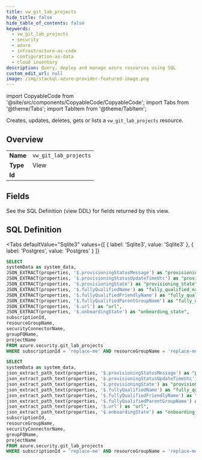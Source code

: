 ```yaml
--- 
title: vw_git_lab_projects
hide_title: false
hide_table_of_contents: false
keywords:
  - vw_git_lab_projects
  - security
  - azure
  - infrastructure-as-code
  - configuration-as-data
  - cloud inventory
description: Query, deploy and manage azure resources using SQL
custom_edit_url: null
image: /img/stackql-azure-provider-featured-image.png
---
```


import CopyableCode from '@site/src/components/CopyableCode/CopyableCode';
import Tabs from '@theme/Tabs';
import TabItem from '@theme/TabItem';

Creates, updates, deletes, gets or lists a <code>vw_git_lab_projects</code> resource.

## Overview
<table><tbody>
<tr><td><b>Name</b></td><td><code>vw_git_lab_projects</code></td></tr>
<tr><td><b>Type</b></td><td>View</td></tr>
<tr><td><b>Id</b></td><td><CopyableCode code="azure.security.vw_git_lab_projects" /></td></tr>
</tbody></table>

## Fields

See the SQL Definition (view DDL) for fields returned by this view.

## SQL Definition

<Tabs
defaultValue="Sqlite3"
values={[
{ label: 'Sqlite3', value: 'Sqlite3' },
{ label: 'Postgres', value: 'Postgres' }
]}
>
<TabItem value="Sqlite3">

```sql
SELECT
systemData as system_data,
JSON_EXTRACT(properties, '$.provisioningStatusMessage') as "provisioning_status_message",
JSON_EXTRACT(properties, '$.provisioningStatusUpdateTimeUtc') as "provisioning_status_update_time_utc",
JSON_EXTRACT(properties, '$.provisioningState') as "provisioning_state",
JSON_EXTRACT(properties, '$.fullyQualifiedName') as "fully_qualified_name",
JSON_EXTRACT(properties, '$.fullyQualifiedFriendlyName') as "fully_qualified_friendly_name",
JSON_EXTRACT(properties, '$.fullyQualifiedParentGroupName') as "fully_qualified_parent_group_name",
JSON_EXTRACT(properties, '$.url') as "url",
JSON_EXTRACT(properties, '$.onboardingState') as "onboarding_state",
subscriptionId,
resourceGroupName,
securityConnectorName,
groupFQName,
projectName
FROM azure.security.git_lab_projects
WHERE subscriptionId = 'replace-me' AND resourceGroupName = 'replace-me' AND securityConnectorName = 'replace-me' AND groupFQName = 'replace-me';
```

</TabItem>
<TabItem value="Postgres">

```sql
SELECT
systemData as system_data,
json_extract_path_text(properties, '$.provisioningStatusMessage') as "provisioning_status_message",
json_extract_path_text(properties, '$.provisioningStatusUpdateTimeUtc') as "provisioning_status_update_time_utc",
json_extract_path_text(properties, '$.provisioningState') as "provisioning_state",
json_extract_path_text(properties, '$.fullyQualifiedName') as "fully_qualified_name",
json_extract_path_text(properties, '$.fullyQualifiedFriendlyName') as "fully_qualified_friendly_name",
json_extract_path_text(properties, '$.fullyQualifiedParentGroupName') as "fully_qualified_parent_group_name",
json_extract_path_text(properties, '$.url') as "url",
json_extract_path_text(properties, '$.onboardingState') as "onboarding_state",
subscriptionId,
resourceGroupName,
securityConnectorName,
groupFQName,
projectName
FROM azure.security.git_lab_projects
WHERE subscriptionId = 'replace-me' AND resourceGroupName = 'replace-me' AND securityConnectorName = 'replace-me' AND groupFQName = 'replace-me';
```

</TabItem>
</Tabs>
